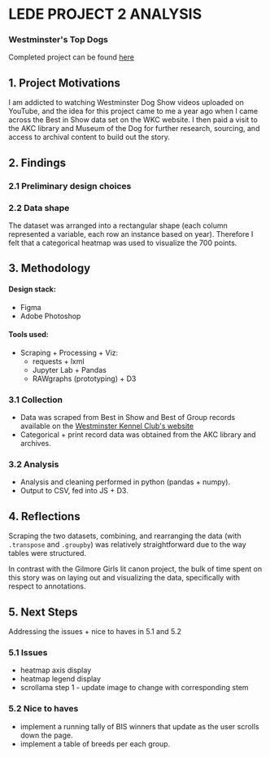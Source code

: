 # LEDE PROJECT 2 ANALYSIS
### Westminster's Top Dogs
Completed project can be found [here]("https://nguyenkim.ca/data-viz/westminster")

## 1. Project Motivations
I am addicted to watching Westminster Dog Show videos uploaded on YouTube, and the idea for this project came to me a year ago when I came across the Best in Show data set on the WKC website. I then paid a visit to the AKC library and Museum of the Dog for further research, sourcing, and access to archival content to build out the story.

## 2. Findings 

### 2.1 Preliminary design choices


### 2.2 Data shape
The dataset was arranged into a rectangular shape (each column represented a variable, each row an instance based on year). Therefore I felt that a categorical heatmap was used to visualize the 700 points.


## 3. Methodology
#### Design stack:
- Figma
- Adobe Photoshop

#### Tools used:
- Scraping + Processing + Viz: 
	- requests + lxml
	- Jupyter Lab + Pandas
	- RAWgraphs (prototyping) + D3

### 3.1 Collection
- Data was scraped from Best in Show and Best of Group records available on the [Westminster Kennel Club's website]("https://westminsterkennelclub.org/")
- Categorical + print record data was obtained from the AKC library and archives.

### 3.2 Analysis
- Analysis and cleaning performed in python (pandas + numpy).
- Output to CSV, fed into JS + D3.

## 4. Reflections
Scraping the two datasets, combining, and rearranging the data (with `.transpose` and `.groupby`) was relatively straightforward due to the way tables were structured.

In contrast with the Gilmore Girls lit canon project, the bulk of time spent on this story was on laying out and visualizing the data, specifically with respect to annotations. 

## 5. Next Steps
Addressing the issues + nice to haves in 5.1 and 5.2

### 5.1 Issues
- heatmap axis display
- heatmap legend display
- scrollama step 1 - update image to change with corresponding stem

### 5.2 Nice to haves
- implement a running tally of BIS winners that update as the user scrolls down the page.
- implement a table of breeds per each group.
